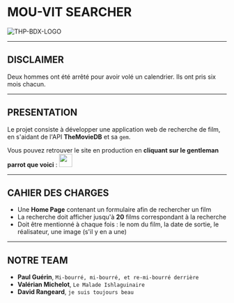 # MOU-VIT SEARCHER
![THP-BDX-LOGO](http://image.noelshack.com/fichiers/2018/45/1/1541412703-thpbdx1.png)

---
## DISCLAIMER

Deux hommes ont été arrêté pour avoir volé un calendrier. Ils ont pris six mois chacun.

---
## PRESENTATION

Le projet consiste à développer une application web de recherche de film, en s'aidant de l'API **TheMovieDB** et sa `gem`.

Vous pouvez retrouver le site en production en **cliquant sur le gentleman parrot que voici** : [<img src="https://cultofthepartyparrot.com/parrots/hd/gentlemanparrot.gif" width="30" length="30">](http://www.google.com)

---
## CAHIER DES CHARGES

* Une **Home Page** contenant un formulaire afin de rechercher un film
* La recherche doit afficher jusqu'à **20** films correspondant à la recherche
* Doit être mentionné à chaque fois : le nom du film, la date de sortie, le réalisateur, une image (s'il y en a une)

---
## NOTRE TEAM

* **Paul Guérin**, `Mi-bourré, mi-bourré, et re-mi-bourré derrière`
* **Valérian Michelot**, `Le Malade Ishlaguinaire`
* **David Rangeard**, `je suis toujours beau`
